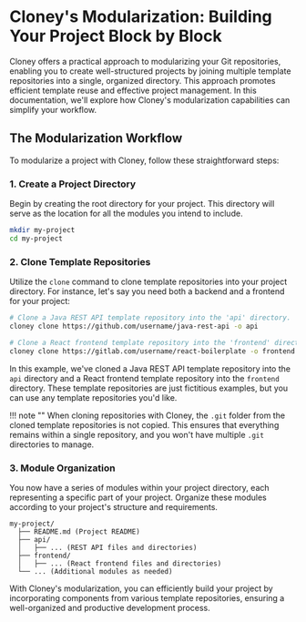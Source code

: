 # Cloney's Modularization: Building Your Project Block by Block

Cloney offers a practical approach to modularizing your Git repositories, enabling you to create well-structured projects by joining multiple template repositories into a single, organized directory. This approach promotes efficient template reuse and effective project management. In this documentation, we'll explore how Cloney's modularization capabilities can simplify your workflow.

## The Modularization Workflow

To modularize a project with Cloney, follow these straightforward steps:

### 1. Create a Project Directory

Begin by creating the root directory for your project. This directory will serve as the location for all the modules you intend to include.

```bash
mkdir my-project
cd my-project
```

### 2. Clone Template Repositories

Utilize the `clone` command to clone template repositories into your project directory. For instance, let's say you need both a backend and a frontend for your project:

```bash
# Clone a Java REST API template repository into the 'api' directory.
cloney clone https://github.com/username/java-rest-api -o api

# Clone a React frontend template repository into the 'frontend' directory.
cloney clone https://gitlab.com/username/react-boilerplate -o frontend
```

In this example, we've cloned a Java REST API template repository into the `api` directory and a React frontend template repository into the `frontend` directory. These template repositories are just fictitious examples, but you can use any template repositories you'd like.

!!! note ""
    When cloning repositories with Cloney, the `.git` folder from the cloned template repositories is not copied. This ensures that everything remains within a single repository, and you won't have multiple `.git` directories to manage.

### 3. Module Organization

You now have a series of modules within your project directory, each representing a specific part of your project. Organize these modules according to your project's structure and requirements.

```plaintext
my-project/
  ├── README.md (Project README)
  ├── api/
  │   ├── ... (REST API files and directories)
  ├── frontend/
  │   ├── ... (React frontend files and directories)
  └── ... (Additional modules as needed)
```

With Cloney's modularization, you can efficiently build your project by incorporating components from various template repositories, ensuring a well-organized and productive development process.
